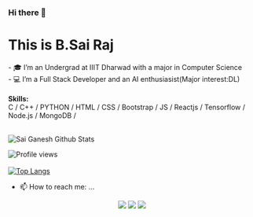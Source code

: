 ### Hi there 👋

<!--
**sairaj182001/sairaj182001** is a ✨ _special_ ✨ repository because its `README.md` (this file) appears on your GitHub profile.
-->

<h1>This is B.Sai Raj</h1>
- 🎓 I’m an Undergrad at IIIT Dharwad with a major in Computer Science </br>
- 💻 I’m a Full Stack Developer and an AI enthusiasist(Major interest:DL)</br>

<br>
<b>Skills:</b><br>
C / C++ / PYTHON / HTML / CSS / Bootstrap / JS / Reactjs / Tensorflow / Node.js / MongoDB / 
<br><br>

![Sai Ganesh Github Stats](https://github-readme-stats.vercel.app/api?username=sairaj182001&theme=chartreuse-dark&show_icons=true&hide_border=false&include_all_commits=true&show_owner=true&count_private=true&hide_rank=false&cache_seconds=86000)
<br>

![Profile views](https://gpvc.arturio.dev/sairaj182001)  
<br>
[![Top Langs](https://github-readme-stats.vercel.app/api/top-langs/?username=sairaj182001&langs_count=8&layout=compact)](https://github.com/sairaj182001/github-readme-stats)
- 📫 How to reach me: ...</br>
<p align="center">
<a href="https://www.linkedin.com/in/sairaj-patel-bai-4984a01a7/"><img src="https://img.shields.io/badge/-Sai Ganesh-0077B5?style=flat&logo=Linkedin&logoColor=white"/></a>
<a href="mailto:ganeshrao9949@gmail.com"><img src="https://img.shields.io/badge/-ganeshrao9949@gmail.com-D14836?style=flat&logo=Gmail&logoColor=white"/></a>
<a href="https://www.instagram.com/ganesh__612__/"><img src="https://img.shields.io/badge/-Sai Ganesh-E4405F?style=flat&logo=Instagram&logoColor=white"/></a>

</p>
